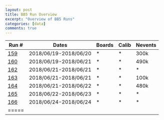 ```yaml
---
layout:	post
title: BB5 Run Overview
excerpt: "Overview of BB5 Runs"
categories: [data]
comments: true
---
```



| Run #  | Dates | Boards | Calib | Nevents |
|--------|--------|--------|--------|--------|
| [159]({{base}}/articles/2018-06/run0159) | 2018/06/19-2018/06/20 | * | * | 300k |
| [160]({{base}}/articles/2018-06/run0160) | 2018/06/19-2018/06/21 | * | * | 490k |
| [162]({{base}}/articles/2018-06/run0162) | 2018/06/21-2018/06/21 | * | * | * |
| [163]({{base}}/articles/2018-06/run0163) | 2018/06/21-2018/06/21 | * | * | 100k |
| [164]({{base}}/articles/2018-06/run0164) | 2018/06/21-2018/06/22 | * | * | 480k |
| [165]({{base}}/articles/2018-06/run0165) | 2018/06/22-2018/06/23 | * | * | * |
| [166]({{base}}/articles/2018-06/run0166) | 2018/06/24-2018/06/24 | * | * | * |
|=====
